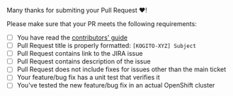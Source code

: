 Many thanks for submiting your Pull Request :heart:! 

Please make sure that your PR meets the following requirements:

- [ ] You have read the [contributors' guide](https://github.com/kiegroup/kogito-cloud-operator/blob/master/README.md#contributing-to-the-kogito-operator)
- [ ] Pull Request title is properly formatted: `[KOGITO-XYZ] Subject`
- [ ] Pull Request contains link to the JIRA issue
- [ ] Pull Request contains description of the issue
- [ ] Pull Request does not include fixes for issues other than the main ticket
- [ ] Your feature/bug fix has a unit test that verifies it
- [ ] You've tested the new feature/bug fix in an actual OpenShift cluster
